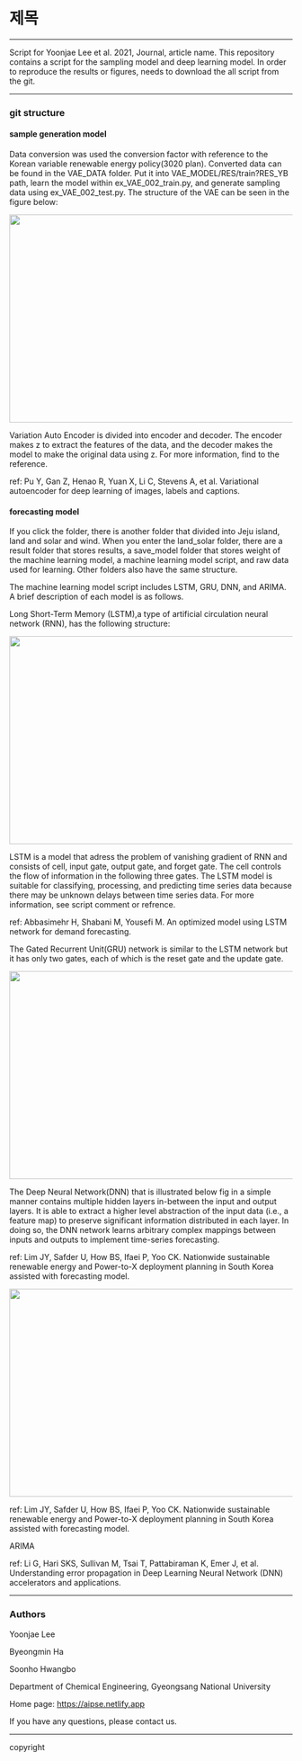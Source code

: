 # 제목
***

Script for Yoonjae Lee et al. 2021, Journal, article name.
This repository contains a script for the sampling model and deep learning model.
In order to reproduce the results or figures, needs to download the all script from the git.

***
### git structure

#### sample generation model

Data conversion was used the conversion factor with reference to the Korean variable renewable energy policy(3020 plan). Converted data can be found in the VAE_DATA folder. Put it into VAE_MODEL/RES/train?RES_YB path, learn the model within ex_VAE_002_train.py, and generate sampling data using ex_VAE_002_test.py.
The structure of the VAE can be seen in the figure below:


<img src="https://user-images.githubusercontent.com/91713489/138058810-b58c406e-9c81-48f7-9fea-9a08e671cf5a.jpg" width="700" height="370">


Variation Auto Encoder is divided into encoder and decoder. The encoder makes z to extract the features of the data, and the decoder makes the model to make the original data using z. For more information, find to the reference.

ref: Pu Y, Gan Z, Henao R, Yuan X, Li C, Stevens A, et al. Variational autoencoder for deep learning of images, labels and captions. 

#### forecasting model

If you click the folder, there is another folder that divided into Jeju island, land and solar and wind. When you enter the land_solar folder, there are a result folder that stores results, a save_model folder that stores weight of the machine learning model, a machine learning model script, and raw data used for learning. Other folders also have the same structure.

The machine learning model script includes LSTM, GRU, DNN, and ARIMA. A brief description of each model is as follows.

Long Short-Term Memory (LSTM),a type of artificial circulation neural network (RNN), has the following structure:

<img src="https://user-images.githubusercontent.com/91713489/138211197-90b88166-9e2f-40cd-b238-849a01375627.jpg" width="700" height="370">

LSTM is a model that adress the problem of vanishing gradient of RNN and consists of cell, input gate, output gate, and forget gate. The cell controls the flow of information in the following three gates. The LSTM model is suitable for classifying, processing, and predicting time series data because there may be unknown delays between time series data. For more information, see script comment or refrence.

ref: Abbasimehr H, Shabani M, Yousefi M. An optimized model using LSTM network for demand forecasting.

The Gated Recurrent Unit(GRU) network is similar to the LSTM network but it has only two gates, each of which is the reset gate and the update gate. 

<img src="https://user-images.githubusercontent.com/91713489/138211272-f71cf03f-8644-4a60-9cba-9cc588e7c1a9.jpg" width="700" height="370">

The Deep Neural Network(DNN) that is illustrated below fig in a simple manner contains multiple hidden layers in-between the input and output layers. It is able to extract a higher level abstraction of the input data (i.e., a feature map) to preserve significant information distributed in each layer. In doing so, the DNN network learns arbitrary complex mappings between inputs and outputs to implement time-series forecasting.

ref: Lim JY, Safder U, How BS, Ifaei P, Yoo CK. Nationwide sustainable renewable energy and Power-to-X deployment planning in South Korea assisted with forecasting model. 

<img src="https://user-images.githubusercontent.com/91713489/138211280-3baab93c-baeb-44a7-a2a5-f59f50597509.jpg" width="700" height="370">

ref: Lim JY, Safder U, How BS, Ifaei P, Yoo CK. Nationwide sustainable renewable energy and Power-to-X deployment planning in South Korea assisted with forecasting model. 

ARIMA

ref: Li G, Hari SKS, Sullivan M, Tsai T, Pattabiraman K, Emer J, et al. Understanding error propagation in Deep Learning Neural Network (DNN) accelerators and applications. 

***
### Authors

Yoonjae Lee

Byeongmin Ha

Soonho Hwangbo

Department of Chemical Engineering, Gyeongsang National University

Home page: https://aipse.netlify.app

If you have any questions, please contact us.

***
copyright
